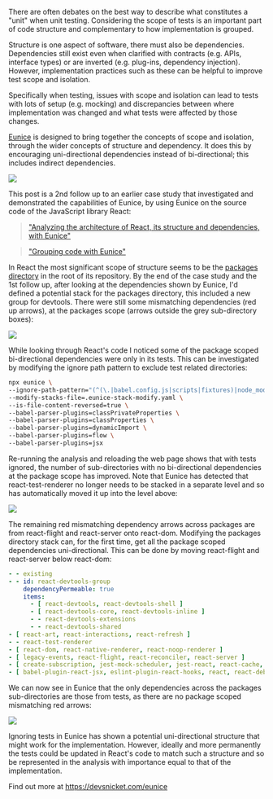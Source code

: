 There are often debates on the best way to describe what constitutes a "unit" when unit testing. Considering the scope of tests is an important part of code structure and complementary to how implementation is grouped.

Structure is one aspect of software, there must also be dependencies. Dependencies still exist even when clarified with contracts (e.g. APIs, interface types) or are inverted (e.g. plug-ins, dependency injection). However, implementation practices such as these can be helpful to improve test scope and isolation.

Specifically when testing, issues with scope and isolation can lead to tests with lots of setup (e.g. mocking) and discrepancies between where implementation was changed and what tests were affected by those changes.

[Eunice](https://devsnicket.com/eunice) is designed to bring together the concepts of scope and isolation, through the wider concepts of structure and dependency. It does this by encouraging uni-directional dependencies instead of bi-directional; this includes indirect dependencies.

![](../arrows/default-height.svg)

This post is a 2nd follow up to an earlier case study that investigated and demonstrated the capabilities of Eunice, by using Eunice on the source code of the JavaScript library React:

> ["Analyzing the architecture of React, its structure and dependencies, with Eunice"](https://dev.to/grahamdyson/analyzing-the-architecture-of-react-its-structure-and-dependencies-with-eunice-1h8c)

> ["Grouping code with Eunice"](https://dev.to/grahamdyson/grouping-code-with-eunice-2c63)

In React the most significant scope of structure seems to be the [packages directory](https://github.com/facebook/react/tree/master/packages) in the root of its repository. By the end of the case study and the 1st follow up, after looking at the dependencies shown by Eunice, I'd defined a potential stack for the packages directory, this included a new group for devtools. There were still some mismatching dependencies (red up arrows), at the packages scope (arrows outside the grey sub-directory boxes):

![](./13-devtools-group.png)

While looking through React's code I noticed some of the package scoped bi-directional dependencies were only in its tests. This can be investigated by modifying the ignore path pattern to exclude test related directories:

```bash
npx eunice \
--ignore-path-pattern="(^(\.|babel.config.js|scripts|fixtures)|node_modules|__tests__)" \
--modify-stacks-file=.eunice-stack-modify.yaml \
--is-file-content-reversed=true \
--babel-parser-plugins=classPrivateProperties \
--babel-parser-plugins=classProperties \
--babel-parser-plugins=dynamicImport \
--babel-parser-plugins=flow \
--babel-parser-plugins=jsx
```

Re-running the analysis and reloading the web page shows that with tests ignored, the number of sub-directories with no bi-directional dependencies at the package scope has improved. Note that Eunice has detected that react-test-renderer no longer needs to be stacked in a separate level and so has automatically moved it up into the level above:

![](./15-ignore-tests.png)

The remaining red mismatching dependency arrows across packages are from react-flight and react-server onto react-dom. Modifying the packages directory stack can, for the first time, get all the package scoped dependencies uni-directional. This can be done by moving react-flight and react-server below react-dom:

```yaml
- - existing
- - id: react-devtools-group
    dependencyPermeable: true
    items:
      - [ react-devtools, react-devtools-shell ]
      - [ react-devtools-core, react-devtools-inline ]
      - - react-devtools-extensions
      - - react-devtools-shared
- [ react-art, react-interactions, react-refresh ]
- - react-test-renderer
- [ react-dom, react-native-renderer, react-noop-renderer ]
- [ legacy-events, react-flight, react-reconciler, react-server ]
- [ create-subscription, jest-mock-scheduler, jest-react, react-cache, react-is, react-stream, use-subscription ]
- [ babel-plugin-react-jsx, eslint-plugin-react-hooks, react, react-debug-tools, scheduler, shared ]
```

We can now see in Eunice that the only dependencies across the packages sub-directories are those from tests, as there are no package scoped mismatching red arrows:

![](./16-ignore-tests-specific-stack.png)

Ignoring tests in Eunice has shown a potential uni-directional structure that might work for the implementation. However, ideally and more permanently the tests could be updated in React's code to match such a structure and so be represented in the analysis with importance equal to that of the implementation.

Find out more at https://devsnicket.com/eunice
